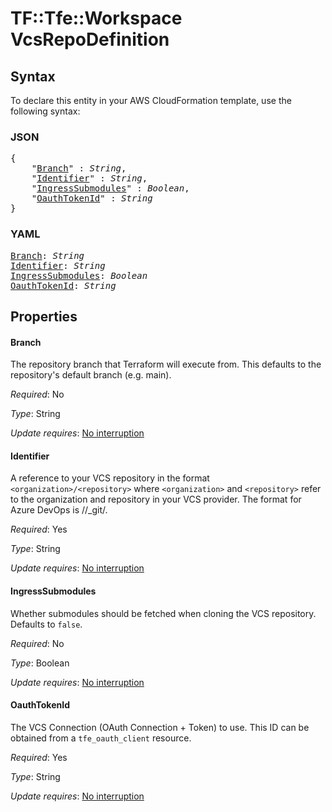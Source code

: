 # TF::Tfe::Workspace VcsRepoDefinition

## Syntax

To declare this entity in your AWS CloudFormation template, use the following syntax:

### JSON

<pre>
{
    "<a href="#branch" title="Branch">Branch</a>" : <i>String</i>,
    "<a href="#identifier" title="Identifier">Identifier</a>" : <i>String</i>,
    "<a href="#ingresssubmodules" title="IngressSubmodules">IngressSubmodules</a>" : <i>Boolean</i>,
    "<a href="#oauthtokenid" title="OauthTokenId">OauthTokenId</a>" : <i>String</i>
}
</pre>

### YAML

<pre>
<a href="#branch" title="Branch">Branch</a>: <i>String</i>
<a href="#identifier" title="Identifier">Identifier</a>: <i>String</i>
<a href="#ingresssubmodules" title="IngressSubmodules">IngressSubmodules</a>: <i>Boolean</i>
<a href="#oauthtokenid" title="OauthTokenId">OauthTokenId</a>: <i>String</i>
</pre>

## Properties

#### Branch

The repository branch that Terraform will execute from.
This defaults to the repository's default branch (e.g. main).

_Required_: No

_Type_: String

_Update requires_: [No interruption](https://docs.aws.amazon.com/AWSCloudFormation/latest/UserGuide/using-cfn-updating-stacks-update-behaviors.html#update-no-interrupt)

#### Identifier

A reference to your VCS repository in the format
`<organization>/<repository>` where `<organization>` and `<repository>` refer to the organization and repository
in your VCS provider. The format for Azure DevOps is <organization>/<project>/_git/<repository>.

_Required_: Yes

_Type_: String

_Update requires_: [No interruption](https://docs.aws.amazon.com/AWSCloudFormation/latest/UserGuide/using-cfn-updating-stacks-update-behaviors.html#update-no-interrupt)

#### IngressSubmodules

Whether submodules should be fetched when
cloning the VCS repository. Defaults to `false`.

_Required_: No

_Type_: Boolean

_Update requires_: [No interruption](https://docs.aws.amazon.com/AWSCloudFormation/latest/UserGuide/using-cfn-updating-stacks-update-behaviors.html#update-no-interrupt)

#### OauthTokenId

The VCS Connection (OAuth Connection + Token) to use.
This ID can be obtained from a `tfe_oauth_client` resource.

_Required_: Yes

_Type_: String

_Update requires_: [No interruption](https://docs.aws.amazon.com/AWSCloudFormation/latest/UserGuide/using-cfn-updating-stacks-update-behaviors.html#update-no-interrupt)

